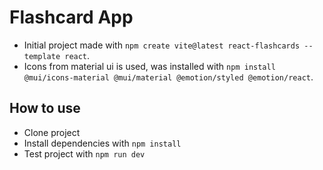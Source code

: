 # Flashcard App

- Initial project made with `npm create vite@latest react-flashcards --template react`.
- Icons from material ui is used, was installed with `npm install @mui/icons-material @mui/material @emotion/styled @emotion/react`.

## How to use

- Clone project
- Install dependencies with `npm install`
- Test project with `npm run dev`
